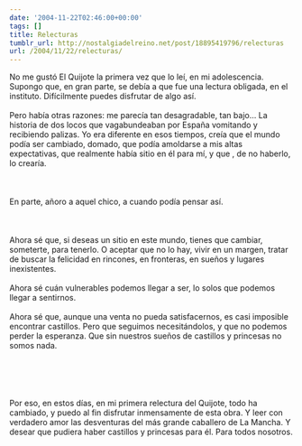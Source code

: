 ```yaml
---
date: '2004-11-22T02:46:00+00:00'
tags: []
title: Relecturas
tumblr_url: http://nostalgiadelreino.net/post/18895419796/relecturas
url: /2004/11/22/relecturas/
---
```


<p>No me gustó El Quijote la primera vez que lo leí, en mi adolescencia. Supongo que, en gran parte, se debía a que fue una lectura obligada, en el instituto. Difícilmente puedes disfrutar de algo así.<br/><br/>Pero había otras razones: me parecía tan desagradable, tan bajo&hellip; La historia de dos locos que vagabundeaban por España vomitando y recibiendo palizas. Yo era diferente en esos tiempos, creía que el mundo podía ser cambiado, domado, que podía amoldarse a mis altas expectativas, que realmente había sitio en él para mí, y que , de no haberlo, lo crearía.<br/><br/><br/><br/>En parte, añoro a aquel chico, a cuando podía pensar así.<br/><br/><br/><br/>Ahora sé que, si deseas un sitio en este mundo, tienes que cambiar, someterte, para tenerlo. O aceptar que no lo hay, vivir en un margen, tratar de buscar la felicidad en rincones, en fronteras, en sueños y lugares inexistentes.<br/><br/>Ahora sé cuán vulnerables podemos llegar a ser, lo solos que podemos llegar a sentirnos.<br/><br/>Ahora sé que, aunque una venta no pueda satisfacernos, es casi imposible encontrar castillos. Pero que seguimos necesitándolos, y que no podemos perder la esperanza. Que sin nuestros sueños de castillos y princesas no somos nada.<br/><br/><br/><br/><br/><br/>Por eso, en estos días, en mi primera relectura del Quijote, todo ha cambiado, y puedo al fin disfrutar inmensamente de esta obra. Y leer con verdadero amor las desventuras del más grande caballero de La Mancha. Y desear que pudiera haber castillos y princesas para él. Para todos nosotros.</p><div class="blogger-post-footer"><img width="1" height="1" src="https://blogger.googleusercontent.com/tracker/1180118427259117074-853943970169882558?l=nostalgiadelreino.blogspot.com" alt=""/></div>